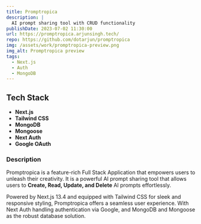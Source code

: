 ```yaml
---
title: Promptropica
description: |
  AI prompt sharing tool with CRUD functionality
publishDate: 2023-07-02 11:30:00
url: https://promptropica.arjunsingh.tech/
repo: https://github.com/dotarjun/promptropica
img: /assets/work/promptropica-preview.png
img_alt: Promptropica preview
tags:
  - Next.js
  - Auth
  - MongoDB
---
```

## Tech Stack
- **Next.js**
- **Tailwind CSS**
- **MongoDB**
- **Mongoose**
- **Next Auth**
- **Google OAuth**

### Description
Promptropica is a feature-rich Full Stack Application that empowers users to unleash their creativity. It is a powerful AI prompt sharing tool that allows users to **Create, Read, Update, and Delete** AI prompts effortlessly. 

Powered by Next.js 13.4 and equipped with Tailwind CSS for sleek and responsive styling, Promptropica offers a seamless user experience. With Next Auth handling authentication via Google, and MongoDB and Mongoose as the robust database solution.

